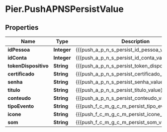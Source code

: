 # Pier.PushAPNSPersistValue

## Properties
Name | Type | Description | Notes
------------ | ------------- | ------------- | -------------
**idPessoa** | **Integer** | {{{push_a_p_n_s_persist_id_pessoa_value}}} | 
**idConta** | **Integer** | {{{push_a_p_n_s_persist_id_conta_value}}} | 
**tokenDispositivo** | **String** | {{{push_a_p_n_s_persist_token_dispositivo_value}}} | 
**certificado** | **String** | {{{push_a_p_n_s_persist_certificado_value}}} | 
**senha** | **String** | {{{push_a_p_n_s_persist_senha_value}}} | 
**titulo** | **String** | {{{push_a_p_n_s_persist_titulo_value}}} | 
**conteudo** | **String** | {{{push_a_p_n_s_persist_conteudo_value}}} | 
**tipoEvento** | **String** | {{{push_f_c_m_g_c_m_persist_tipo_evento_value}}} | 
**icone** | **String** | {{{push_f_c_m_g_c_m_persist_icone_value}}} | [optional] 
**som** | **String** | {{{push_f_c_m_g_c_m_persist_som_value}}} | [optional] 


